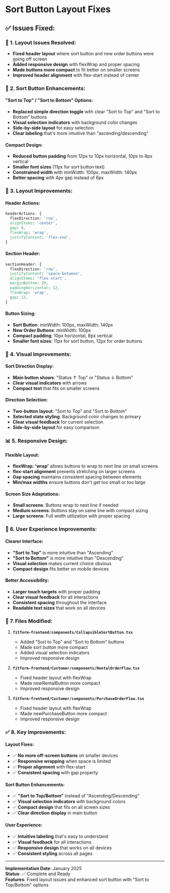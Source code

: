 # Sort Button Layout Fixes

## ✅ **Issues Fixed:**

### 🎯 **1. Layout Issues Resolved:**
- **Fixed header layout** where sort button and new order buttons were going off screen
- **Added responsive design** with flexWrap and proper spacing
- **Made buttons more compact** to fit better on smaller screens
- **Improved header alignment** with flex-start instead of center

### 📱 **2. Sort Button Enhancements:**

#### **"Sort to Top" / "Sort to Bottom" Options:**
- **Replaced simple direction toggle** with clear "Sort to Top" and "Sort to Bottom" buttons
- **Visual selection indicators** with background color changes
- **Side-by-side layout** for easy selection
- **Clear labeling** that's more intuitive than "ascending/descending"

#### **Compact Design:**
- **Reduced button padding** from 12px to 10px horizontal, 10px to 8px vertical
- **Smaller font sizes** (11px for sort button text)
- **Constrained width** with minWidth: 100px, maxWidth: 140px
- **Better spacing** with 4px gap instead of 6px

### 🔧 **3. Layout Improvements:**

#### **Header Actions:**
```css
headerActions: {
  flexDirection: 'row',
  alignItems: 'center',
  gap: 8,
  flexWrap: 'wrap',
  justifyContent: 'flex-end',
}
```

#### **Section Header:**
```css
sectionHeader: {
  flexDirection: 'row',
  justifyContent: 'space-between',
  alignItems: 'flex-start',
  marginBottom: 20,
  paddingHorizontal: 12,
  flexWrap: 'wrap',
  gap: 12,
}
```

#### **Button Sizing:**
- **Sort Button**: minWidth: 100px, maxWidth: 140px
- **New Order Buttons**: minWidth: 100px
- **Compact padding**: 10px horizontal, 8px vertical
- **Smaller font sizes**: 11px for sort button, 12px for order buttons

### 🎨 **4. Visual Improvements:**

#### **Sort Direction Display:**
- **Main button shows**: "Status ↑ Top" or "Status ↓ Bottom"
- **Clear visual indicators** with arrows
- **Compact text** that fits on smaller screens

#### **Direction Selection:**
- **Two-button layout**: "Sort to Top" and "Sort to Bottom"
- **Selected state styling**: Background color changes to primary
- **Clear visual feedback** for current selection
- **Side-by-side layout** for easy comparison

### 📊 **5. Responsive Design:**

#### **Flexible Layout:**
- **flexWrap: 'wrap'** allows buttons to wrap to next line on small screens
- **flex-start alignment** prevents stretching on larger screens
- **Gap spacing** maintains consistent spacing between elements
- **Min/max widths** ensure buttons don't get too small or too large

#### **Screen Size Adaptations:**
- **Small screens**: Buttons wrap to next line if needed
- **Medium screens**: Buttons stay on same line with compact sizing
- **Large screens**: Full width utilization with proper spacing

### 🚀 **6. User Experience Improvements:**

#### **Clearer Interface:**
- **"Sort to Top"** is more intuitive than "Ascending"
- **"Sort to Bottom"** is more intuitive than "Descending"
- **Visual selection** makes current choice obvious
- **Compact design** fits better on mobile devices

#### **Better Accessibility:**
- **Larger touch targets** with proper padding
- **Clear visual feedback** for all interactions
- **Consistent spacing** throughout the interface
- **Readable text sizes** that work on all devices

### 📱 **7. Files Modified:**

1. **`fitform-frontend/components/CollapsibleSortButton.tsx`**
   - Added "Sort to Top" and "Sort to Bottom" buttons
   - Made sort button more compact
   - Added visual selection indicators
   - Improved responsive design

2. **`fitform-frontend/Customer/components/RentalOrderFlow.tsx`**
   - Fixed header layout with flexWrap
   - Made newRentalButton more compact
   - Improved responsive design

3. **`fitform-frontend/Customer/components/PurchaseOrderFlow.tsx`**
   - Fixed header layout with flexWrap
   - Made newPurchaseButton more compact
   - Improved responsive design

### ✅ **8. Key Improvements:**

#### **Layout Fixes:**
- ✅ **No more off-screen buttons** on smaller devices
- ✅ **Responsive wrapping** when space is limited
- ✅ **Proper alignment** with flex-start
- ✅ **Consistent spacing** with gap property

#### **Sort Button Enhancements:**
- ✅ **"Sort to Top/Bottom"** instead of "Ascending/Descending"
- ✅ **Visual selection indicators** with background colors
- ✅ **Compact design** that fits on all screen sizes
- ✅ **Clear direction display** in main button

#### **User Experience:**
- ✅ **Intuitive labeling** that's easy to understand
- ✅ **Visual feedback** for all interactions
- ✅ **Responsive design** that works on all devices
- ✅ **Consistent styling** across all pages

---

**Implementation Date**: January 2025  
**Status**: ✅ Complete and Ready  
**Features**: Fixed layout issues and enhanced sort button with "Sort to Top/Bottom" options
